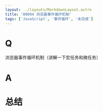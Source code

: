 ```yaml
---
layout: ../layouts/MarkdownLayout.astro
title: '00094 浏览器事件循环机制'
tags: ['JavaScript', '事件循环', '未完成']
---
```


# Q

浏览器事件循环机制（讲解一下宏任务和微任务）

# A



# 总结



<script>
  function func() {

  }
  
</script>